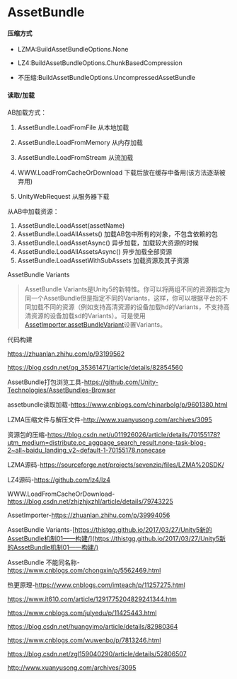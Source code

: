 # AssetBundle

#### 压缩方式

- LZMA:BuildAssetBundleOptions.None

- LZ4:BuildAssetBundleOptions.ChunkBasedCompression

- 不压缩:BuildAssetBundleOptions.UncompressedAssetBundle

  

#### 读取/加载

AB加载方式：

1. AssetBundle.LoadFromFile 从本地加载

2. AssetBundle.LoadFromMemory 从内存加载

3. AssetBundle.LoadFromStream 从流加载

4. WWW.LoadFromCacheOrDownload 下载后放在缓存中备用(该方法逐渐被弃用)

5. UnityWebRequest 从服务器下载

   

从AB中加载资源：

1. AssetBundle.LoadAsset(assetName)
2. AssetBundle.LoadAllAssets() 加载AB包中所有的对象，不包含依赖的包
3. AssetBundle.LoadAssetAsync() 异步加载，加载较大资源的时候
4. AssetBundle.LoadAllAssetsAsync() 异步加载全部资源
5. AssetBundle.LoadAssetWithSubAssets 加载资源及其子资源



AssetBundle Variants

> AssetBundle Variants是Unity5的新特性。你可以将两组不同的资源指定为同一个AssetBundle但是指定不同的Variants，这样，你可以根据平台的不同加载不同的资源（例如支持高清资源的设备加载hd的Variants，不支持高清资源的设备加载sd的Variants）。可是使用[AssetImporter.assetBundleVariant](https://docs.unity3d.com/ScriptReference/AssetImporter-assetBundleVariant.html)设置Variants。



代码构建





https://zhuanlan.zhihu.com/p/93199562

https://blog.csdn.net/qq_35361471/article/details/82854560

AssetBundle打包浏览工具-https://github.com/Unity-Technologies/AssetBundles-Browser

assetbundle读取加载-https://www.cnblogs.com/chinarbolg/p/9601380.html

LZMA压缩文件与解压文件-http://www.xuanyusong.com/archives/3095

资源包的压缩-https://blog.csdn.net/u011926026/article/details/70155178?utm_medium=distribute.pc_aggpage_search_result.none-task-blog-2~all~baidu_landing_v2~default-1-70155178.nonecase

LZMA源码-https://sourceforge.net/projects/sevenzip/files/LZMA%20SDK/

LZ4源码-https://github.com/lz4/lz4

WWW.LoadFromCacheOrDownload-https://blog.csdn.net/zhjzhjxzhl/article/details/79743225

AssetImporter-https://zhuanlan.zhihu.com/p/39994056

AssetBundle Variants-[https://thistgg.github.io/2017/03/27/Unity5新的AssetBundle机制01——构建/](https://thistgg.github.io/2017/03/27/Unity5新的AssetBundle机制01——构建/)

AssetBundle 不能同名称-https://www.cnblogs.com/chongxin/p/5562469.html

热更原理-https://www.cnblogs.com/imteach/p/11257275.html

https://www.it610.com/article/1291775204829241344.htm



https://www.cnblogs.com/julyedu/p/11425443.html



https://blog.csdn.net/huangyimo/article/details/82980364



https://www.cnblogs.com/wuwenbo/p/7813246.html



https://blog.csdn.net/zgl159040290/article/details/52806507



http://www.xuanyusong.com/archives/3095